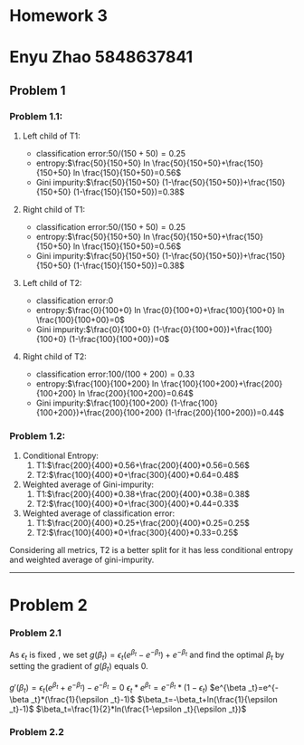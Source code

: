 # Homework 3
# Enyu Zhao 5848637841

## Problem 1
### Problem 1.1:
1. Left child of T1:
   -  classification error:$50/(150+50)=0.25$
   -  entropy:$\frac{50}{150+50} ln \frac{50}{150+50}+\frac{150}{150+50} ln \frac{150}{150+50}=0.56$
   -  Gini impurity:$\frac{50}{150+50} (1-\frac{50}{150+50})+\frac{150}{150+50} (1-\frac{150}{150+50})=0.38$
2. Right child of T1:
   -  classification error:$50/(150+50)=0.25$
   -  entropy:$\frac{50}{150+50} ln \frac{50}{150+50}+\frac{150}{150+50} ln \frac{150}{150+50}=0.56$
   -  Gini impurity:$\frac{50}{150+50} (1-\frac{50}{150+50})+\frac{150}{150+50} (1-\frac{150}{150+50})=0.38$
3. Left child of T2:
   -  classification error:$0$
   -  entropy:$\frac{0}{100+0} ln \frac{0}{100+0}+\frac{100}{100+0} ln \frac{100}{100+00}=0$
   -  Gini impurity:$\frac{0}{100+0} (1-\frac{0}{100+00})+\frac{100}{100+0} (1-\frac{100}{100+00})=0$

4. Right child of T2:
   -  classification error:$100/(100+200)=0.33$
   -  entropy:$\frac{100}{100+200} ln \frac{100}{100+200}+\frac{200}{100+200} ln \frac{200}{100+200}=0.64$
   -  Gini impurity:$\frac{100}{100+200} (1-\frac{100}{100+200})+\frac{200}{100+200} (1-\frac{200}{100+200})=0.44$


### Problem 1.2:
1. Conditional Entropy:
   1. T1:$\frac{200}{400}*0.56+\frac{200}{400}*0.56=0.56$
   2. T2:$\frac{100}{400}*0+\frac{300}{400}*0.64=0.48$
2. Weighted average of Gini-impurity:
   1. T1:$\frac{200}{400}*0.38+\frac{200}{400}*0.38=0.38$
   2. T2:$\frac{100}{400}*0+\frac{300}{400}*0.44=0.33$
3. Weighted average of classification error:
   1. T1:$\frac{200}{400}*0.25+\frac{200}{400}*0.25=0.25$
   2. T2:$\frac{100}{400}*0+\frac{300}{400}*0.33=0.25$

Considering all metrics, T2 is a better split for it has less conditional entropy and weighted average of gini-impurity. 


-----------------------------------------------
# Problem 2
### Problem 2.1
As $\epsilon _t$ is fixed , we set $g(\beta _t)=\epsilon _t(e^{\beta _t}-e^{-\beta _t})+e^{-\beta _t}$ and find the optimal $\beta _t$ by setting the gradient of $g(\beta _t)$ equals 0.


$g'(\beta _t)=\epsilon _t(e^{\beta _t}+e^{-\beta _t})-e^{-\beta _t}=0$
$\epsilon _t*e^{\beta _t}=e^{-\beta _t}*(1-\epsilon _t)$
$e^{\beta _t}=e^{-\beta _t}*(\frac{1}{\epsilon _t}-1)$
$\beta_t=-\beta_t+ln(\frac{1}{\epsilon _t}-1)$
$\beta_t=\frac{1}{2}*ln(\frac{1-\epsilon _t}{\epsilon _t})$


### Problem 2.2



